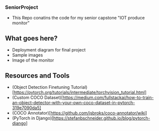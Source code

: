 ### SeniorProject
* This Repo conatins the code for my senior capstone "IOT produce monitor"

## What goes here? 
* Deployment diagram for final project 
* Sample images 
* Image of the monitor 

## Resources and Tools
* (Object Detection Finetuning Tutorial)[https://pytorch.org/tutorials/intermediate/torchvision_tutorial.html]
* (Custom COCO Dataset)[https://medium.com/fullstackai/how-to-train-an-object-detector-with-your-own-coco-dataset-in-pytorch-319e7090da5]
* (COCO Annotator)[https://github.com/jsbroks/coco-annotator/wiki]
* (PyTorch in Django)[https://stefanbschneider.github.io/blog/pytorch-django]